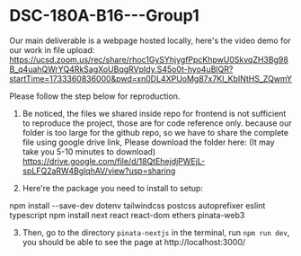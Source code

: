 # DSC-180A-B16---Group1

Our main deliverable is a webpage hosted locally,
here's the video demo for our work in file upload: https://ucsd.zoom.us/rec/share/rhoc1GySYhjygfPpcKhpwU0SkvqZH3Bg98B_q4uahQWrYQ4RkSagXoUBqgRVpIdy.S45o0t-hyo4uBlQR?startTime=1733360836000&pwd=xn0DL4XPUoMg87x7Kl_KbINtHS_ZQwmY

Please follow the step below for reproduction.

1. Be noticed, the files we shared inside repo for frontend is not sufficient to reproduce the project, those are for code reference only.
   because our folder is too large for the github repo, so we have to share the complete file using google drive link, Please download the folder here:
   (It may take you 5-10 minutes to download)
   https://drive.google.com/file/d/18QtEhejdjPWEjL-spLFQ2aRW4BglqhAV/view?usp=sharing
   
3. Here're the package you need to install to setup:

npm install --save-dev dotenv tailwindcss postcss autoprefixer eslint typescript
npm install next react react-dom ethers pinata-web3

3. Then, go to the directory `pinata-nextjs` in the terminal, run `npm run dev`, you should be able to see the page at http://localhost:3000/
